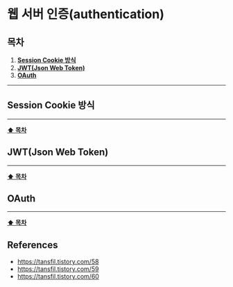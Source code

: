 # 웹 서버 인증(authentication)

## 목차
1.  **[Session Cookie 방식](#Session-Cookie-방식)**
2.  **[JWT(Json Web Token)](#JWT(Json-Web-Token))**
3.  **[OAuth](#OAuth)**


---

## Session Cookie 방식
---
**[⬆ 목차](#목차)**

## JWT(Json Web Token)
---
**[⬆ 목차](#목차)**

## OAuth
---
**[⬆ 목차](#목차)**

## References
*  https://tansfil.tistory.com/58
*  https://tansfil.tistory.com/59
*  https://tansfil.tistory.com/60
